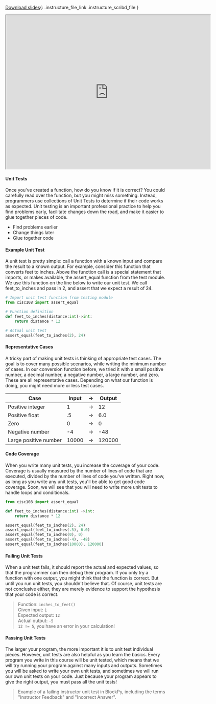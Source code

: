 
[Download slides](https://udel.instructure.com/files/78540216/download){: .instructure_file_link .instructure_scribd_file }


<iframe style="width: 640px; height: 480px;" width="300" height="150" allowfullscreen="allowfullscreen" webkitallowfullscreen="webkitallowfullscreen" mozallowfullscreen="mozallowfullscreen"
title="Introduction.pdf"
src="https://www.youtube.com/embed/pEc1e8nqcx4?feature=oembed&amp;rel=0" 
></iframe>



#### Unit Tests

Once you've created a function, how do you know if it is correct?
You could carefully read over the function, but you might miss something.
Instead, programmers use collections of Unit Tests to determine if their code works as expected.
Unit testing is an important professional practice to help you find problems early, facilitate changes down the road, and make it easier to glue together pieces of code.

* Find problems earlier
* Change things later
* Glue together code

#### Example Unit Test

A unit test is pretty simple: call a function with a known input and compare the result to a known output.
For example, consider this function that converts feet to inches.
Above the function call is a special statement that imports, or makes available, the assert_equal function from the test module.
We use this function on the line below to write our unit test.
We call feet_to_inches and pass in 2, and assert that we expect a result of 24.

```python
# Import unit test function from testing module
from cisc108 import assert_equal

# Function definition
def feet_to_inches(distance:int)->int:
    return distance * 12

# Actual unit test
assert_equal(feet_to_inches(2), 24)
```

#### Representative Cases

A tricky part of making unit tests is thinking of appropriate test cases.
The goal is to cover many possible scenarios, while writing the minimum number of cases.
In our conversion function before, we tried it with a small positive number, a decimal number, a negative number, a large number, and zero.
These are all representative cases.
Depending on what our function is doing, you might need more or less test cases.

| Case | Input | -> | Output |
|------|-------|--------|-----------|
| Positive integer | 1 | -> | 12 |
| Positive float | .5 | -> | 6.0 |
| Zero | 0 | -> | 0 |
| Negative number | -4 | -> | -48 |
| Large positive number | 10000 | -> | 120000 |

#### Code Coverage

When you write many unit tests, you increase the coverage of your code.
Coverage is usually measured by the number of lines of code that are executed, divided by the number of lines of code you've written.
Right now, as long as you write any unit tests, you'll be able to get good code coverage.
Soon, we will see that you will need to write more unit tests to handle loops and conditionals.

```python
from cisc108 import assert_equal

def feet_to_inches(distance:int) ->int:
    return distance * 12

assert_equal(feet_to_inches(2), 24)
assert_equal(feet_to_inches(.5), 6.0)
assert_equal(feet_to_inches(0), 0)
assert_equal(feet_to_inches(-4), -48)
assert_equal(feet_to_inches(10000), 120000)
```

#### Failing Unit Tests

When a unit test fails, it should report the actual and expected values, so that the programmer can then debug their program.
If you only try a function with one output, you might think that the function is correct.
But until you run unit tests, you shouldn't believe that.
Of course, unit tests are not conclusive either, they are merely evidence to support the hypothesis that your code is correct.

> Function: `inches_to_feet()`  
> Given input: `1`  
> Expected output: `12`  
> Actual output: `-5`  
> `12 != 5`, you have an error in your calculation!

#### Passing Unit Tests

The larger your program, the more important it is to unit test individual pieces.
However, unit tests are also helpful as you learn the basics.
Every program you write in this course will be unit tested, which means that we will try running your program against many inputs and outputs.
Sometimes you will be asked to write your own unit tests, and sometimes we will run our own unit tests on your code.
Just because your program appears to give the right output, you must pass all the unit tests!

> Example of a failing instructor unit test in BlockPy, including the terms "Instructor Feedback" and "Incorrect Answer".
